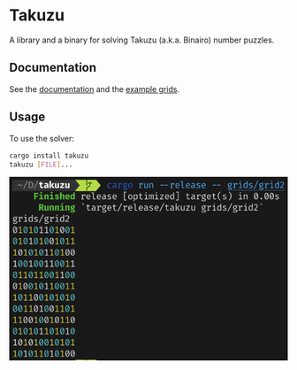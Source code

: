 # Takuzu

A library and a binary for solving Takuzu (a.k.a. Binairo) number puzzles.

## Documentation

See the [documentation][docs] and the [example grids][grids].

## Usage

To use the solver:

```bash
cargo install takuzu
takuzu [FILE]...
```

![solving grid2 screenshot][screenshot]

[docs]: https://docs.rs/takuzu
[grids]: https://github.com/letheed/takuzu/tree/master/grids
[screenshot]: https://raw.githubusercontent.com/letheed/takuzu/master/img/solving_grid2.png
